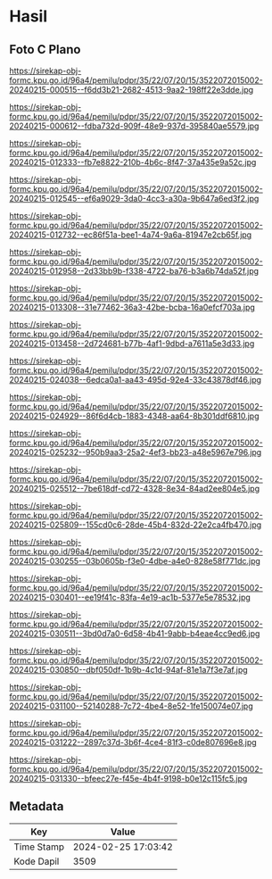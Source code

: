 # Hasil

## Foto C Plano

https://sirekap-obj-formc.kpu.go.id/96a4/pemilu/pdpr/35/22/07/20/15/3522072015002-20240215-000515--f6dd3b21-2682-4513-9aa2-198ff22e3dde.jpg

https://sirekap-obj-formc.kpu.go.id/96a4/pemilu/pdpr/35/22/07/20/15/3522072015002-20240215-000612--fdba732d-909f-48e9-937d-395840ae5579.jpg

https://sirekap-obj-formc.kpu.go.id/96a4/pemilu/pdpr/35/22/07/20/15/3522072015002-20240215-012333--fb7e8822-210b-4b6c-8f47-37a435e9a52c.jpg

https://sirekap-obj-formc.kpu.go.id/96a4/pemilu/pdpr/35/22/07/20/15/3522072015002-20240215-012545--ef6a9029-3da0-4cc3-a30a-9b647a6ed3f2.jpg

https://sirekap-obj-formc.kpu.go.id/96a4/pemilu/pdpr/35/22/07/20/15/3522072015002-20240215-012732--ec86f51a-bee1-4a74-9a6a-81947e2cb65f.jpg

https://sirekap-obj-formc.kpu.go.id/96a4/pemilu/pdpr/35/22/07/20/15/3522072015002-20240215-012958--2d33bb9b-f338-4722-ba76-b3a6b74da52f.jpg

https://sirekap-obj-formc.kpu.go.id/96a4/pemilu/pdpr/35/22/07/20/15/3522072015002-20240215-013308--31e77462-36a3-42be-bcba-16a0efcf703a.jpg

https://sirekap-obj-formc.kpu.go.id/96a4/pemilu/pdpr/35/22/07/20/15/3522072015002-20240215-013458--2d724681-b77b-4af1-9dbd-a7611a5e3d33.jpg

https://sirekap-obj-formc.kpu.go.id/96a4/pemilu/pdpr/35/22/07/20/15/3522072015002-20240215-024038--6edca0a1-aa43-495d-92e4-33c43878df46.jpg

https://sirekap-obj-formc.kpu.go.id/96a4/pemilu/pdpr/35/22/07/20/15/3522072015002-20240215-024929--86f6d4cb-1883-4348-aa64-8b301ddf6810.jpg

https://sirekap-obj-formc.kpu.go.id/96a4/pemilu/pdpr/35/22/07/20/15/3522072015002-20240215-025232--950b9aa3-25a2-4ef3-bb23-a48e5967e796.jpg

https://sirekap-obj-formc.kpu.go.id/96a4/pemilu/pdpr/35/22/07/20/15/3522072015002-20240215-025512--7be618df-cd72-4328-8e34-84ad2ee804e5.jpg

https://sirekap-obj-formc.kpu.go.id/96a4/pemilu/pdpr/35/22/07/20/15/3522072015002-20240215-025809--155cd0c6-28de-45b4-832d-22e2ca4fb470.jpg

https://sirekap-obj-formc.kpu.go.id/96a4/pemilu/pdpr/35/22/07/20/15/3522072015002-20240215-030255--03b0605b-f3e0-4dbe-a4e0-828e58f771dc.jpg

https://sirekap-obj-formc.kpu.go.id/96a4/pemilu/pdpr/35/22/07/20/15/3522072015002-20240215-030401--ee19f41c-83fa-4e19-ac1b-5377e5e78532.jpg

https://sirekap-obj-formc.kpu.go.id/96a4/pemilu/pdpr/35/22/07/20/15/3522072015002-20240215-030511--3bd0d7a0-6d58-4b41-9abb-b4eae4cc9ed6.jpg

https://sirekap-obj-formc.kpu.go.id/96a4/pemilu/pdpr/35/22/07/20/15/3522072015002-20240215-030850--dbf050df-1b9b-4c1d-94af-81e1a7f3e7af.jpg

https://sirekap-obj-formc.kpu.go.id/96a4/pemilu/pdpr/35/22/07/20/15/3522072015002-20240215-031100--52140288-7c72-4be4-8e52-1fe150074e07.jpg

https://sirekap-obj-formc.kpu.go.id/96a4/pemilu/pdpr/35/22/07/20/15/3522072015002-20240215-031222--2897c37d-3b6f-4ce4-81f3-c0de807696e8.jpg

https://sirekap-obj-formc.kpu.go.id/96a4/pemilu/pdpr/35/22/07/20/15/3522072015002-20240215-031330--bfeec27e-f45e-4b4f-9198-b0e12c115fc5.jpg


## Metadata

| Key        | Value               |
| ---------- | ------------------- |
| Time Stamp | 2024-02-25 17:03:42 |
| Kode Dapil | 3509                |



